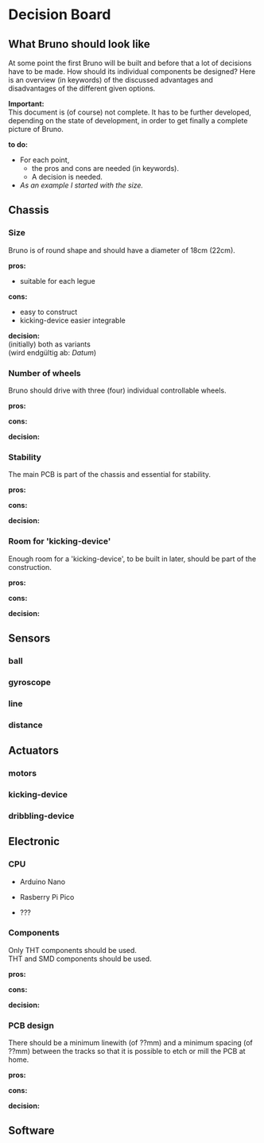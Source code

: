 # Decision Board

## What Bruno should look like

At some point the first Bruno will be built and before that a lot of decisions have to be made. How should its individual components be designed?
Here is an overview (in keywords) of the discussed advantages and
disadvantages of the different given options.

**Important:**  
This document is (of course) not complete.
It has to be further developed, depending on the state of development, in order to get finally a complete picture of Bruno.

**to do:**  

- For each point,
  - the pros and cons are needed (in keywords).  
  - A decision is needed.
- *As an example I started with the size.*

## Chassis

### Size

Bruno is of round shape and should have a diameter of 18cm (22cm).

**pros:**

- suitable for each legue

**cons:**

- easy to construct  
- kicking-device easier integrable  

**decision:**  
(initially) both as variants  
(wird endgültig ab: *Datum*)

### Number of wheels

Bruno should drive with three (four) individual controllable wheels.  

**pros:**  

**cons:**

**decision:**  

### Stability

The main PCB is part of the chassis and essential for stability.

**pros:**  

**cons:**

**decision:**  

### Room for 'kicking-device'

Enough room for a 'kicking-device', to be built in later, should be part of the construction.

**pros:**  

**cons:**

**decision:**  

## Sensors

### ball

### gyroscope

### line

### distance

## Actuators

### motors

### kicking-device

### dribbling-device

## Electronic

### CPU

- Arduino Nano

- Rasberry Pi Pico
- ???

### Components

Only THT components should be used.  
THT and SMD components should be used.

**pros:**  

**cons:**

**decision:**  

### PCB design

There should be a minimum linewith (of ??mm) and a minimum spacing (of ??mm) between the tracks so that it is possible to etch or mill the PCB at home.

**pros:**  

**cons:**

**decision:**  

## Software
